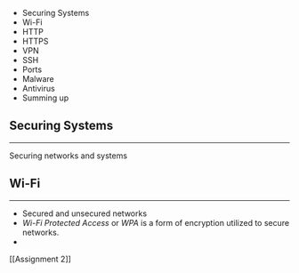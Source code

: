 
- Securing Systems
- Wi-Fi
- HTTP
- HTTPS
- VPN
- SSH
- Ports
- Malware
- Antivirus
- Summing up

## Securing Systems
-------
Securing networks and systems

## Wi-Fi
---
- Secured and unsecured networks
- _Wi-Fi Protected Access_ or _WPA_ is a form of encryption utilized to secure networks.
-

[[Assignment 2]]


